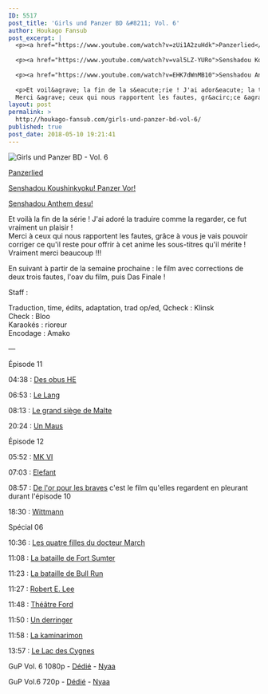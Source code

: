 ```yaml
---
ID: 5517
post_title: 'Girls und Panzer BD &#8211; Vol. 6'
author: Houkago Fansub
post_excerpt: |
  <p><a href="https://www.youtube.com/watch?v=zUi1A2zuHdk">Panzerlied</a></p>
  
  <p><a href="https://www.youtube.com/watch?v=val5LZ-YURo">Senshadou Koushinkyoku! Panzer Vor!</a></p>
  
  <p><a href="https://www.youtube.com/watch?v=EHK7dWnMB10">Senshadou Anthem desu!</a></p>
  
  <p>Et voil&agrave; la fin de la s&eacute;rie ! J'ai ador&eacute; la traduire comme la regarder, ce fut vraiment un plaisir ! <br>
  Merci &agrave; ceux qui nous rapportent les fautes, gr&acirc;ce &agrave; vous je vais pouvoir corriger ce qu'il reste pour offrir &agrave; cet anime</p>
layout: post
permalink: >
  http://houkago-fansub.com/girls-und-panzer-bd-vol-6/
published: true
post_date: 2018-05-10 19:21:41
---
```

<img src="https://united-subs.dearclouds.com/wp-content/uploads/2018/05/d422453ad6e28906427374a1b974ecf1.jpg" alt="Girls und Panzer BD - Vol. 6"><p><a href="https://www.youtube.com/watch?v=zUi1A2zuHdk">Panzerlied</a></p>

<p><a href="https://www.youtube.com/watch?v=val5LZ-YURo">Senshadou Koushinkyoku! Panzer Vor!</a></p>

<p><a href="https://www.youtube.com/watch?v=EHK7dWnMB10">Senshadou Anthem desu!</a></p>

<p>Et voilà la fin de la série ! J'ai adoré la traduire comme la regarder, ce fut vraiment un plaisir ! <br>
Merci à ceux qui nous rapportent les fautes, grâce à vous je vais pouvoir corriger ce qu'il reste pour offrir à cet anime les sous-titres qu'il mérite ! Vraiment merci beaucoup !!!</p>

<p>En suivant à partir de la semaine prochaine : le film avec corrections de deux trois fautes, l'oav du film, puis Das Finale !</p>

<p>Staff : </p>

<p>Traduction, time, édits, adaptation, trad op/ed, Qcheck : Klinsk <br>
Check : Bloo <br>
Karaokés : rioreur <br>
Encodage : Amako</p>

<p>—</p>

<p>Épisode 11</p>

<p>04:38 : <a href="https://en.wikipedia.org/wiki/Shell_(projectile)#High-explosive">Des obus HE</a></p>

<p>06:53 : <a href="https://en.wikipedia.org/wiki/Sch%C3%BCtzenpanzer_Lang_HS.30">Le Lang</a></p>

<p>08:13 : <a href="https://fr.wikipedia.org/wiki/Grand_Si%C3%A8ge_de_Malte">Le grand siège de Malte</a></p>

<p>20:24 : <a href="https://en.wikipedia.org/wiki/Panzer_VIII_Maus">Un Maus</a></p>

<p>Épisode 12 </p>

<p>05:52 : <a href="https://fr.wikipedia.org/wiki/Light_tank_MK_VI">MK VI</a></p>

<p>07:03 : <a href="https://fr.wikipedia.org/wiki/Jagdpanzer_Elefant">Elefant</a></p>

<p>08:57 : <a href="https://fr.wikipedia.org/wiki/De_l%27or_pour_les_braves">De l'or pour les braves</a> c'est le film qu'elles regardent en pleurant durant l'épisode 10</p>

<p>18:30 : <a href="https://fr.wikipedia.org/wiki/Michael_Wittmann">Wittmann</a></p>

<p>Spécial 06 </p>

<p>10:36 : <a href="https://fr.wikipedia.org/wiki/Les_Quatre_Filles_du_docteur_March">Les quatre filles du docteur March</a></p>

<p>11:08 : <a href="https://fr.wikipedia.org/wiki/Bataille_de_Fort_Sumter">La bataille de Fort Sumter</a></p>

<p>11:23 : <a href="https://fr.wikipedia.org/wiki/Premi%C3%A8re_bataille_de_Bull_Run">La bataille de Bull Run</a></p>

<p>11:27 : <a href="https://fr.wikipedia.org/wiki/Robert_Lee">Robert E. Lee</a></p>

<p>11:48 : <a href="https://fr.wikipedia.org/wiki/Th%C3%A9%C3%A2tre_Ford">Théâtre Ford</a></p>

<p>11:50 : <a href="https://fr.wikipedia.org/wiki/Derringer_(arme)">Un derringer</a></p>

<p>11:58 : <a href="https://fr.wikipedia.org/wiki/Kaminarimon">La kaminarimon</a></p>

<p>13:57 : <a href="https://fr.wikipedia.org/wiki/Le_Lac_des_cygnes">Le Lac des Cygnes</a></p>

<p>GuP Vol. 6 1080p - <a href="https://ddl.houkago-fansub.com/Girls%20und%20Panzer/%5BHoukago-Fansub%5D%20Girls%20und%20Panzer%20-%20Vol.%206%20%5BBD%201080p%20FLAC%2010bits%20Vostfr%5D/">Dédié</a> - <a href="https://nyaa.si/view/1035620">Nyaa</a></p>

<p>GuP Vol.6 720p - <a href="https://ddl.houkago-fansub.com/Girls%20und%20Panzer/%5BHoukago-Fansub%5D%20Girls%20und%20Panzer%20-%20Vol.%206%20%5BBD%20720p%20AAC%2010bits%20Vostfr%5D/">Dédié</a> - <a href="https://nyaa.si/view/1035619">Nyaa</a></p>